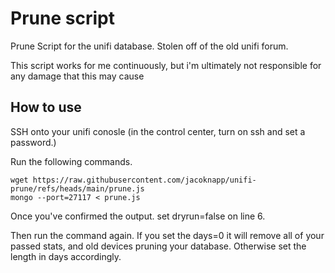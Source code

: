 # Prune script 
Prune Script for the unifi database. Stolen off of the old unifi forum. 

This script works for me continuously, but i'm ultimately not responsible for any damage that this may cause

## How to use

SSH onto your unifi conosle (in the control center, turn on ssh and set a password.)

Run the following commands. 

```
wget https://raw.githubusercontent.com/jacoknapp/unifi-prune/refs/heads/main/prune.js
mongo --port=27117 < prune.js
```

Once you've confirmed the output. set dryrun=false on line 6. 

Then run the command again. If you set the days=0 it will remove all of your passed stats, and old devices pruning your database. Otherwise set the length in days accordingly. 
